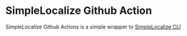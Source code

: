 # SimpleLocalize Github Action

SimpleLocalize Github Actions is a simple wrapper to [SimpleLocalize CLI](https://simplelocalize.io/docs/cli/get-started/)
